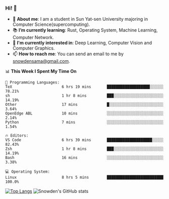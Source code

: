 ### Hi! 👋

+ :school: **About me**: I am a student in Sun Yat-sen University majoring in Computer Science(supercomputing).
+ :books: **I’m currently learning**: Rust, Operating System, Machine Learning, Computer Network.
+ :lollipop: **I'm currently interested in**: Deep Learning, Computer Vision and Computer Graphics.
+ 📫 **How to reach me**: You can send an email to me by snowdensama@gmail.com.

<!--START_SECTION:waka-->
📊 **This Week I Spent My Time On** 

```text
💬 Programming Languages: 
TeX                      6 hrs 19 mins       ███████████████████░░░░░░   78.21% 
sh                       1 hr 8 mins         ███░░░░░░░░░░░░░░░░░░░░░░   14.19% 
Other                    17 mins             █░░░░░░░░░░░░░░░░░░░░░░░░   3.64% 
OpenEdge ABL             10 mins             ░░░░░░░░░░░░░░░░░░░░░░░░░   2.14% 
Python                   7 mins              ░░░░░░░░░░░░░░░░░░░░░░░░░   1.54%

🔥 Editors: 
VS Code                  6 hrs 39 mins       ████████████████████░░░░░   82.43% 
Zsh                      1 hr 8 mins         ███░░░░░░░░░░░░░░░░░░░░░░   14.19% 
Bash                     16 mins             ░░░░░░░░░░░░░░░░░░░░░░░░░   3.38%

💻 Operating System: 
Linux                    8 hrs 5 mins        █████████████████████████   100.0%

```


<!--END_SECTION:waka-->


[![Top Langs](https://github-readme-stats.vercel.app/api/top-langs/?username=lixk28&langs_count=8&layout=compact&hide_border=true)](https://github.com/lixk28/github-readme-stats)
![Snowden's GitHub stats](https://github-readme-stats.vercel.app/api?username=lixk28&show_icons=true&hide_border=true&count_private=true)



<!--
**lixk28/lixk28** is a ✨ _special_ ✨ repository because its `README.md` (this file) appears on your GitHub profile.

Here are some ideas to get you started:

- 🔭 I’m currently working on ...
- 🌱 I’m currently learning ...
- 👯 I’m looking to collaborate on ...
- 🤔 I’m looking for help with ...
- 💬 Ask me about ...
- 📫 How to reach me: ...
- 😄 Pronouns: ...
- ⚡ Fun fact: ...
  -->
